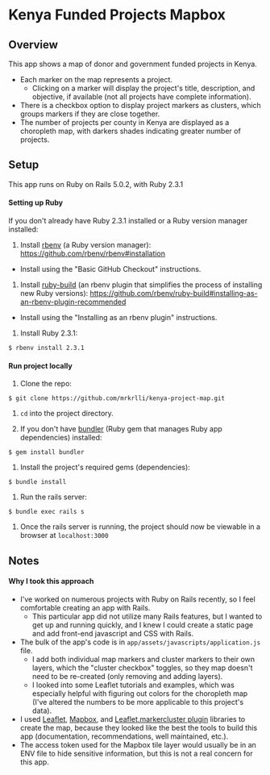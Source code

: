 # Kenya Funded Projects Mapbox

## Overview
This app shows a map of donor and government funded projects in Kenya.

- Each marker on the map represents a project.
  - Clicking on a marker will display the project's title, description, and objective, if available (not all projects have complete information).
- There is a checkbox option to display project markers as clusters, which groups markers if they are close together.
- The number of projects per county in Kenya are displayed as a choropleth map, with darkers shades indicating greater number of projects.

## Setup
This app runs on Ruby on Rails 5.0.2, with Ruby 2.3.1

#### Setting up Ruby
If you don't already have Ruby 2.3.1 installed or a Ruby version manager installed:

1. Install [rbenv](https://github.com/rbenv/rbenv) (a Ruby version manager): https://github.com/rbenv/rbenv#installation

  - Install using the "Basic GitHub Checkout" instructions.
1. Install [ruby-build](https://github.com/rbenv/ruby-build#readme) (an rbenv plugin that simplifies the process of installing new Ruby versions): https://github.com/rbenv/ruby-build#installing-as-an-rbenv-plugin-recommended

  - Install using the "Installing as an rbenv plugin" instructions.
1. Install Ruby 2.3.1:

  ```
  $ rbenv install 2.3.1
  ```

#### Run project locally

1. Clone the repo:

  ```
  $ git clone https://github.com/mrkrlli/kenya-project-map.git
  ```

1. `cd` into the project directory.

1. If you don't have [bundler](http://bundler.io/) (Ruby gem that manages Ruby app dependencies) installed:

  ```
  $ gem install bundler
  ```
1. Install the project's required gems (dependencies):

  ```
  $ bundle install
  ```

1. Run the rails server:

  ```
  $ bundle exec rails s
  ```

1. Once the rails server is running, the project should now be viewable in a browser at `localhost:3000`

## Notes

#### Why I took this approach
- I've worked on numerous projects with Ruby on Rails recently, so I feel comfortable creating an app with Rails.
  - This particular app did not utilize many Rails features, but I wanted to get up and running quickly, and I knew I could create a static page and add front-end javascript and CSS with Rails.
- The bulk of the app's code is in `app/assets/javascripts/application.js` file.
  - I add both individual map markers and cluster markers to their own layers, which the "cluster checkbox" toggles, so they map doesn't need to be re-created (only removing and adding layers).
  - I looked into some Leaflet tutorials and examples, which was especially helpful with figuring out colors for the choropleth map (I've altered the numbers to be more applicable to this project's data).
- I used [Leaflet](https://github.com/Leaflet/Leaflet), [Mapbox](https://www.mapbox.com/), and [Leaflet.markercluster plugin](https://github.com/Leaflet/Leaflet.markercluster) libraries to create the map, because they looked like the best the tools to build this app (documentation, recommendations, well maintained, etc.).
- The access token used for the Mapbox tile layer would usually be in an ENV file to hide sensitive information, but this is not a real concern for this app.
